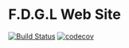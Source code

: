 F.D.G.L Web Site
================
[![Build Status](https://travis-ci.org/F-D-G-L/fdgl-homepage.svg?branch=main)](https://travis-ci.org/F-D-G-L/fdgl-homepage)
[![codecov](https://codecov.io/gh/F-D-G-L/fdgl-homepage/branch/main/graph/badge.svg?token=C9LXJG7T4Y)](https://codecov.io/gh/F-D-G-L/fdgl-homepage)
